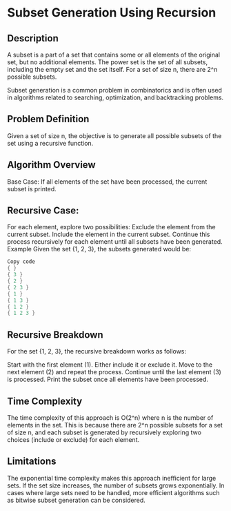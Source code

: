 # Subset Generation Using Recursion
## Description
A subset is a part of a set that contains some or all elements of the original set, but no additional elements. The power set is the set of all subsets, including the empty set and the set itself. For a set of size n, there are 2^n possible subsets.

Subset generation is a common problem in combinatorics and is often used in algorithms related to searching, optimization, and backtracking problems.

## Problem Definition
Given a set of size n, the objective is to generate all possible subsets of the set using a recursive function.

## Algorithm Overview
Base Case: If all elements of the set have been processed, the current subset is printed.
## Recursive Case: 
For each element, explore two possibilities:
Exclude the element from the current subset.
Include the element in the current subset.
Continue this process recursively for each element until all subsets have been generated.
Example
Given the set {1, 2, 3}, the subsets generated would be:

```c
Copy code
{ }
{ 3 }
{ 2 }
{ 2 3 }
{ 1 }
{ 1 3 }
{ 1 2 }
{ 1 2 3 }
```
## Recursive Breakdown
For the set {1, 2, 3}, the recursive breakdown works as follows:

Start with the first element (1). Either include it or exclude it.
Move to the next element (2) and repeat the process.
Continue until the last element (3) is processed.
Print the subset once all elements have been processed.
## Time Complexity
The time complexity of this approach is O(2^n) where n is the number of elements in the set. This is because there are 2^n possible subsets for a set of size n, and each subset is generated by recursively exploring two choices (include or exclude) for each element.

## Limitations
The exponential time complexity makes this approach inefficient for large sets. If the set size increases, the number of subsets grows exponentially.
In cases where large sets need to be handled, more efficient algorithms such as bitwise subset generation can be considered.